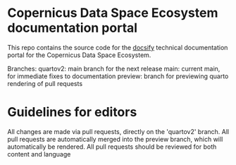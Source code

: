 # Copernicus Data Space Ecosystem documentation portal
This repo contains the source code for the [docsify](https://docsify.js.org/#/) technical documentation portal for the Copernicus Data Space Ecosystem.

Branches:
quartov2: main branch for the next release
main: current main, for immediate fixes to documentation
preview: branch for previewing quarto rendering of pull requests

# Guidelines for editors

All changes are made via pull requests, directly on the 'quartov2' branch.
All pull requests are automatically merged into the preview branch, which will automatically be rendered.
All pull requests should be reviewed for both content and language
